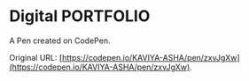 # Digital PORTFOLIO 

A Pen created on CodePen.

Original URL: [https://codepen.io/KAVIYA-ASHA/pen/zxvJgXw](https://codepen.io/KAVIYA-ASHA/pen/zxvJgXw).

